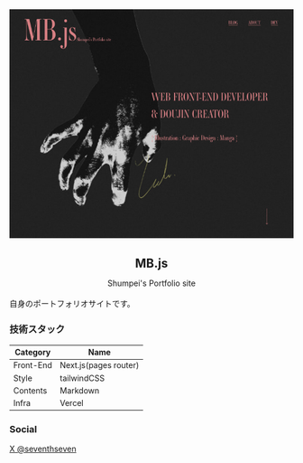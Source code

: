 <div align="center">
  <a href="https://www.mb-js.site/" target="_blank" rel="noopener">
    <img alt="MB.js" src="https://github.com/Shumpei0111/MBJS-2023/blob/main/public/images/top-image.jpg?raw=true" />
  </a>
</div>

<h2 align="center">
  MB.js
<p style="font-size: 14px;font-weight: 400">Shumpei's Portfolio site</p>
</h2>

自身のポートフォリオサイトです。

### 技術スタック

| Category  | Name                  |
| --------- | --------------------- |
| Front-End | Next.js(pages router) |
| Style     | tailwindCSS           |
| Contents  | Markdown              |
| Infra     | Vercel                |

### Social

[X @seventhseven](https://x.com/seventhseven)
